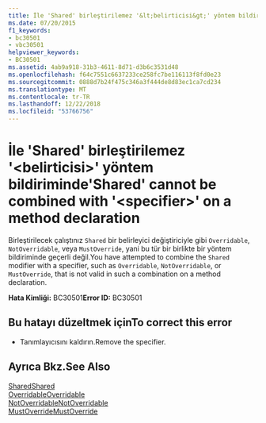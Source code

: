 ```yaml
---
title: İle 'Shared' birleştirilemez '&lt;belirticisi&gt;' yöntem bildiriminde
ms.date: 07/20/2015
f1_keywords:
- bc30501
- vbc30501
helpviewer_keywords:
- BC30501
ms.assetid: 4ab9a918-31b3-4611-8d71-d3b6c3531d48
ms.openlocfilehash: f64c7551c6637233ce258fc7be116113f8fd0e23
ms.sourcegitcommit: 0888d7b24f475c346a3f444de8d83ec1ca7cd234
ms.translationtype: MT
ms.contentlocale: tr-TR
ms.lasthandoff: 12/22/2018
ms.locfileid: "53766756"
---
```

# <a name="shared-cannot-be-combined-with-ltspecifiergt-on-a-method-declaration"></a><span data-ttu-id="80ddd-102">İle 'Shared' birleştirilemez '&lt;belirticisi&gt;' yöntem bildiriminde</span><span class="sxs-lookup"><span data-stu-id="80ddd-102">'Shared' cannot be combined with '&lt;specifier&gt;' on a method declaration</span></span>
<span data-ttu-id="80ddd-103">Birleştirilecek çalıştınız `Shared` bir belirleyici değiştiriciyle gibi `Overridable`, `NotOverridable`, veya `MustOverride`, yani bu tür bir birlikte bir yöntem bildiriminde geçerli değil.</span><span class="sxs-lookup"><span data-stu-id="80ddd-103">You have attempted to combine the `Shared` modifier with a specifier, such as `Overridable`, `NotOverridable`, or `MustOverride`, that is not valid in such a combination on a method declaration.</span></span>  
  
 <span data-ttu-id="80ddd-104">**Hata Kimliği:** BC30501</span><span class="sxs-lookup"><span data-stu-id="80ddd-104">**Error ID:** BC30501</span></span>  
  
## <a name="to-correct-this-error"></a><span data-ttu-id="80ddd-105">Bu hatayı düzeltmek için</span><span class="sxs-lookup"><span data-stu-id="80ddd-105">To correct this error</span></span>  
  
-   <span data-ttu-id="80ddd-106">Tanımlayıcısını kaldırın.</span><span class="sxs-lookup"><span data-stu-id="80ddd-106">Remove the specifier.</span></span>  
  
## <a name="see-also"></a><span data-ttu-id="80ddd-107">Ayrıca Bkz.</span><span class="sxs-lookup"><span data-stu-id="80ddd-107">See Also</span></span>  
 [<span data-ttu-id="80ddd-108">Shared</span><span class="sxs-lookup"><span data-stu-id="80ddd-108">Shared</span></span>](../../visual-basic/language-reference/modifiers/shared.md)  
 [<span data-ttu-id="80ddd-109">Overridable</span><span class="sxs-lookup"><span data-stu-id="80ddd-109">Overridable</span></span>](../../visual-basic/language-reference/modifiers/overridable.md)  
 [<span data-ttu-id="80ddd-110">NotOverridable</span><span class="sxs-lookup"><span data-stu-id="80ddd-110">NotOverridable</span></span>](../../visual-basic/language-reference/modifiers/notoverridable.md)  
 [<span data-ttu-id="80ddd-111">MustOverride</span><span class="sxs-lookup"><span data-stu-id="80ddd-111">MustOverride</span></span>](../../visual-basic/language-reference/modifiers/mustoverride.md)
